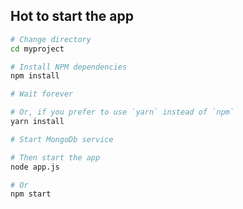 Hot to start the app
---------------

```bash
# Change directory
cd myproject

# Install NPM dependencies
npm install

# Wait forever

# Or, if you prefer to use `yarn` instead of `npm`
yarn install

# Start MongoDb service

# Then start the app
node app.js

# Or
npm start
```
